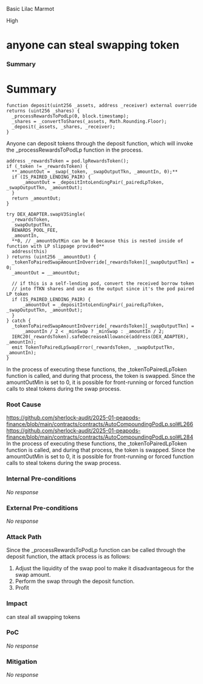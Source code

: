 Basic Lilac Marmot

High

# anyone can steal swapping token

### Summary

# Summary

```solidity
function deposit(uint256 _assets, address _receiver) external override returns (uint256 _shares) {
  _processRewardsToPodLp(0, block.timestamp);
  _shares = _convertToShares(_assets, Math.Rounding.Floor);
  _deposit(_assets, _shares, _receiver);
}
```

Anyone can deposit tokens through the deposit function, which will invoke the _processRewardsToPodLp function in the process.

```solidity
address _rewardsToken = pod.lpRewardsToken();
if (_token != _rewardsToken) {
  **_amountOut = _swap(_token, _swapOutputTkn, _amountIn, 0);**
  if (IS_PAIRED_LENDING_PAIR) {
      _amountOut = _depositIntoLendingPair(_pairedLpToken, _swapOutputTkn, _amountOut);
  }
  return _amountOut;
}
```

```solidity
try DEX_ADAPTER.swapV3Single(
  _rewardsToken,
  _swapOutputTkn,
  REWARDS_POOL_FEE,
  _amountIn,
  **0, // _amountOutMin can be 0 because this is nested inside of function with LP slippage provided**
  address(this)
) returns (uint256 __amountOut) {
  _tokenToPairedSwapAmountInOverride[_rewardsToken][_swapOutputTkn] = 0;
  _amountOut = __amountOut;

  // if this is a self-lending pod, convert the received borrow token
  // into fTKN shares and use as the output since it's the pod paired LP token
  if (IS_PAIRED_LENDING_PAIR) {
      _amountOut = _depositIntoLendingPair(_pairedLpToken, _swapOutputTkn, _amountOut);
  }
} catch {
  _tokenToPairedSwapAmountInOverride[_rewardsToken][_swapOutputTkn] =
      _amountIn / 2 < _minSwap ? _minSwap : _amountIn / 2;
  IERC20(_rewardsToken).safeDecreaseAllowance(address(DEX_ADAPTER), _amountIn);
  emit TokenToPairedLpSwapError(_rewardsToken, _swapOutputTkn, _amountIn);
}
```

In the process of executing these functions, the _tokenToPairedLpToken function is called, and during that process, the token is swapped. Since the amountOutMin is set to 0, it is possible for front-running or forced function calls to steal tokens during the swap process.

### Root Cause

https://github.com/sherlock-audit/2025-01-peapods-finance/blob/main/contracts/contracts/AutoCompoundingPodLp.sol#L266
https://github.com/sherlock-audit/2025-01-peapods-finance/blob/main/contracts/contracts/AutoCompoundingPodLp.sol#L284
In the process of executing these functions, the _tokenToPairedLpToken function is called, and during that process, the token is swapped. Since the amountOutMin is set to 0, it is possible for front-running or forced function calls to steal tokens during the swap process.

### Internal Pre-conditions

_No response_

### External Pre-conditions

_No response_

### Attack Path

Since the _processRewardsToPodLp function can be called through the deposit function, the attack process is as follows:

1. Adjust the liquidity of the swap pool to make it disadvantageous for the swap amount.
2. Perform the swap through the deposit function.
3. Profit

### Impact

can steal all swapping tokens

### PoC

_No response_

### Mitigation

_No response_